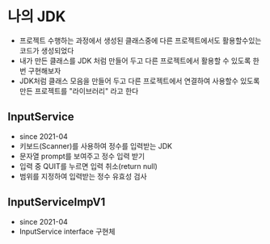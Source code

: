 # 나의 JDK
* 프로젝트 수행하는 과정에서 생성된 클래스중에 다른 프로젝트에서도 활용할수있는 코드가 생성되었다
* 내가 만든 클래스를 JDK 처럼 만들어 두고 다른 프로젝트에서 활용할 수 있도록 한번 구현해보자
* JDK처럼 클래스 모음을 만들어 두고 다른 프로젝트에서 연결하여 사용할수 있도록 만든 프로젝트를
  "라이브러리" 라고 한다 
  
## InputService
* since 2021-04
* 키보드(Scanner)를 사용하여 정수를 입력받는 JDK
* 문자열 prompt를 보여주고 정수 입력 받기
* 입력 중 QUIT를 누르면 입력 취소(return null)
* 범위를 지정하여 입력받는 정수 유효성 검사

## InputServiceImpV1
* since 2021-04
* InputService interface 구현체